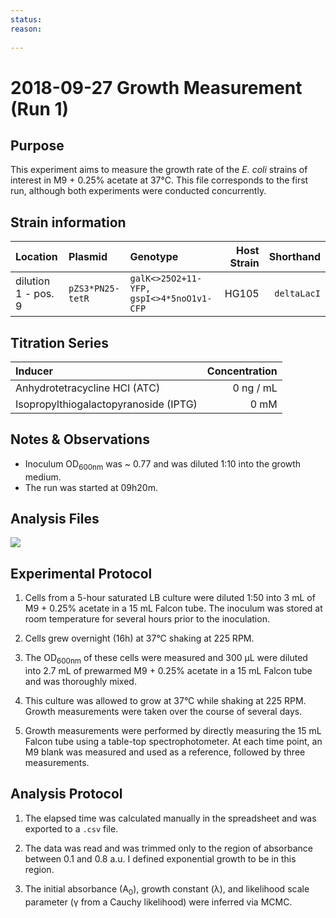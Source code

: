 ```yaml
---
status: 
reason: 
    
---
```


# 2018-09-27 Growth Measurement (Run 1)


## Purpose
This experiment aims to measure the growth rate of the *E. coli*
strains of interest in M9 + 0.25% acetate at 37°C. This file corresponds to the
first run, although both experiments were conducted concurrently.


## Strain information
| Location | Plasmid | Genotype | Host Strain | Shorthand |
| :------  | :------ | :------- | ----------: | --------: |
| dilution 1 - pos. 9 | `pZS3*PN25-tetR`| `galK<>25O2+11-YFP, gspI<>4*5noO1v1-CFP` |  HG105 |`deltaLacI` |


## Titration Series

| Inducer | Concentration |
| :-----  | ------------: |
| Anhydrotetracycline HCl (ATC) | 0 ng / mL |
| Isopropylthiogalactopyranoside (IPTG) | 0 mM |



## Notes & Observations
* Inoculum OD<sub>600nm</sub> was ~ 0.77 and was diluted 1:10 into the growth medium.
* The run was started at 09h20m.

## Analysis Files

![](output/20180927_r1_37C_acetate_O2_growth.png)

## Experimental Protocol

1. Cells from a 5-hour saturated LB culture were diluted 1:50 into 3 mL of M9 + 0.25% acetate in a 15 mL Falcon tube. The inoculum was stored at room temperature for several hours prior to the inoculation.

2. Cells grew overnight (16h) at 37°C shaking at 225 RPM.

3. The OD<sub>600nm</sub> of these cells were measured and 300 µL were diluted into 2.7 mL of prewarmed M9 + 0.25% acetate in a 15 mL Falcon tube and was thoroughly mixed.

4. This culture was allowed to grow at 37°C while shaking at 225 RPM. Growth measurements were taken over the course of several days.

5. Growth measurements were performed by directly measuring the 15 mL Falcon tube using a table-top spectrophotometer. At each time point, an M9 blank was measured and used as a reference, followed by three measurements.

## Analysis Protocol

1. The elapsed time was calculated manually in the spreadsheet and was exported
to a `.csv` file.

2. The data was read and was trimmed only to the region of absorbance between
0.1 and 0.8 a.u. I defined exponential growth to be in this region.

3. The initial absorbance (A<sub>0</sub>), growth constant (λ), and likelihood
scale parameter (γ from a Cauchy likelihood) were inferred via MCMC.
